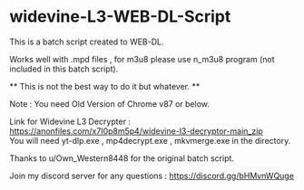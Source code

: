 # widevine-L3-WEB-DL-Script
This is a batch script created to WEB-DL.

Works well with .mpd files , for m3u8 please use n_m3u8 program (not included in this batch script).

** This is not the best way to do it but whatever. **

Note : You need Old Version of Chrome v87 or below.  

Link for Widevine L3 Decrypter : https://anonfiles.com/x7I0p8m5p4/widevine-l3-decryptor-main_zip  
You will need yt-dlp.exe , mp4decrypt.exe , mkvmerge.exe in the directory. 

Thanks to u/Own_Western8448 for the original batch script.  

Join my discord server for any questions : https://discord.gg/bHMvnWQuge
